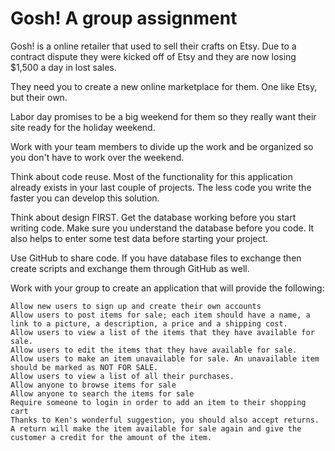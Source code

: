 # Gosh! A group assignment

Gosh! is a online retailer that used to sell their crafts on Etsy. Due to a contract dispute they were kicked off of Etsy and they are now losing $1,500 a day in lost sales.

They need you to create a new online marketplace for them. One like Etsy, but their own.

Labor day promises to be a big weekend for them so they really want their site ready for the holiday weekend.

Work with your team members to divide up the work and be organized so you don't have to work over the weekend. 

Think about code reuse. Most of the functionality for this application already exists in your last couple of projects. The less code you write the faster you can develop this solution.

Think about design FIRST. Get the database working before you start writing code. Make sure you understand the database before you code. It also helps to enter some test data before starting your project.

Use GitHub to share code. If you have database files to exchange then create scripts and exchange them through GitHub as well.

 

Work with your group to create an application that will provide the following:

    Allow new users to sign up and create their own accounts
    Allow users to post items for sale; each item should have a name, a link to a picture, a description, a price and a shipping cost.
    Allow users to view a list of the items that they have available for sale.
    Allow users to edit the items that they have available for sale.
    Allow users to make an item unavailable for sale. An unavailable item should be marked as NOT FOR SALE.
    Allow users to view a list of all their purchases.
    Allow anyone to browse items for sale
    Allow anyone to search the items for sale
    Require someone to login in order to add an item to their shopping cart
    Thanks to Ken's wonderful suggestion, you should also accept returns. A return will make the item available for sale again and give the customer a credit for the amount of the item.
